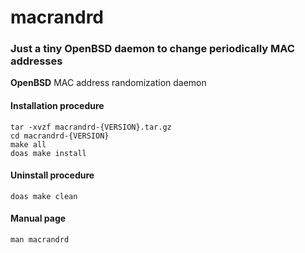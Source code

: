 # macrandrd

### Just a tiny OpenBSD daemon to change periodically MAC addresses

**OpenBSD** MAC address randomization daemon

#### Installation procedure
```
tar -xvzf macrandrd-{VERSION}.tar.gz
cd macrandrd-{VERSION}
make all
doas make install

```
#### Uninstall procedure

```
doas make clean

```

#### Manual page

```
man macrandrd

```

